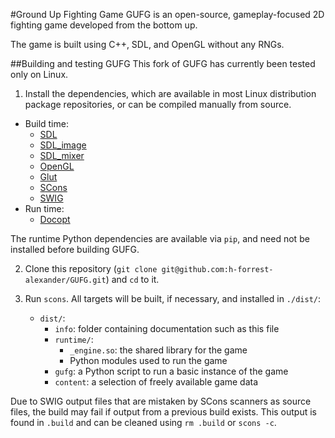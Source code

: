 #Ground Up Fighting Game 
GUFG is an open-source, gameplay-focused 2D fighting game developed from the bottom up.

The game is built using C++, SDL, and OpenGL without any RNGs.

##Building and testing GUFG
This fork of GUFG has currently been tested only on Linux.

1. Install the dependencies, which are available in most Linux distribution
    package repositories, or can be compiled manually from source.
  * Build time:
      * [SDL](http://www.libsdl.org/download-1.2.php)
      * [SDL\_image](http://www.libsdl.org/projects/SDL_image/)
      * [SDL\_mixer](http://www.libsdl.org/projects/SDL_mixer/)
      * [OpenGL](http://www.opengl.org/wiki/Getting_Started#Linux)
      * [Glut](http://freeglut.sourceforge.net/)
      * [SCons](http://www.scons.org/)
      * [SWIG](http://www.swig.org/)
  * Run time:
      * [Docopt](https://github.com/docopt/docopt)

  The runtime Python dependencies are available via `pip`, 
    and need not be installed before building GUFG.

2. Clone this repository
  (`git clone git@github.com:h-forrest-alexander/GUFG.git`) 
    and `cd` to it.

3. Run `scons`.
   All targets will be built, if necessary, and installed in `./dist/`:
    * `dist/`:
        * `info`: folder containing documentation such as this file
        * `runtime/`:
            * `_engine.so`: the shared library for the game
            * Python modules used to run the game
        * `gufg`:  a Python script to run a basic instance of the game
        * `content`:  a selection of freely available game data

  Due to SWIG output files that are mistaken by SCons scanners as source files,
   the build may fail if output from a previous build exists.
  This output is found in `.build` and can be cleaned using
    `rm .build` or `scons -c`.
